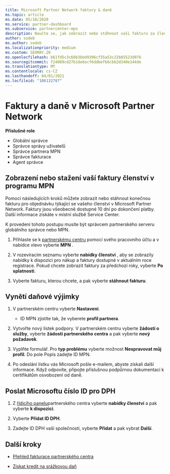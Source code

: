 ```yaml
---
title: Microsoft Partner Network faktury & daně
ms.topic: article
ms.date: 05/18/2020
ms.service: partner-dashboard
ms.subservice: partnercenter-mpn
description: Naučte se, jak zobrazit nebo stáhnout vaši fakturu za členství v programu MPN, jak vystavit daňovou odchylku, a jak poslat Microsoftu své identifikační číslo.
author: sodeb
ms.author: sodeb
ms.localizationpriority: medium
ms.custom: SEOMAY.20
ms.openlocfilehash: b61fd5c3c68b3bbd9396cf55a53c22b85523d976
ms.sourcegitcommit: f24089cd27b1de6ecf6ddbefb6cbb2d340e144de
ms.translationtype: MT
ms.contentlocale: cs-CZ
ms.lasthandoff: 04/01/2021
ms.locfileid: "106132787"
---
```

# <a name="invoices-and-taxes-in-the-microsoft-partner-network"></a>Faktury a daně v Microsoft Partner Network

**Příslušné role**

- Globální správce
- Správce správy uživatelů
- Správce partnera MPN
- Správce fakturace
- Agent správce

## <a name="view-or-download-your-mpn-membership-invoice"></a>Zobrazení nebo stažení vaší faktury členství v programu MPN

Pomocí následujících kroků můžete zobrazit nebo stáhnout konečnou fakturu pro objednávku týkající se vašeho členství v Microsoft Partner Network. Faktury jsou všeobecně dostupné 10 dní po dokončení platby. Další informace získáte v místní službě Service Center.  

K provedení tohoto postupu musíte být správcem partnerského serveru globálního správce nebo MPN. 

1.  Přihlaste se k [partnerskému centru](https://partner.microsoft.com/dashboard/home) pomocí svého pracovního účtu a v nabídce vlevo vyberte **MPN** .

4.  V rozevíracím seznamu vyberte **nabídky členství** , aby se zobrazily nabídky k dispozici pro nákup a faktury dostupné v aktuálním roce registrace. Pokud chcete zobrazit faktury za předchozí roky, vyberte **Po splatnosti**.

6.  Vyberte fakturu, kterou chcete, a pak vyberte **stáhnout fakturu**. 

## <a name="file-a-tax-exemption"></a>Vynětí daňové výjimky

1.  V partnerském centru vyberte **Nastavení**.
    - ID MPN zjistíte tak, že vyberete **profil partnera**.

2.  Vytvořte nový lístek podpory. V partnerském centru vyberte **žádosti o služby**, vyberte **žádosti partnerského centra** a pak vyberte **nový požadavek**.

3.  Vyplňte formulář. Pro **typ problému** vyberte možnost **Nespravovat můj profil**. Do pole Popis zadejte ID MPN.

4.  Po odeslání lístku vás Microsoft pošle e-mailem, abyste získali další informace. Když odpovíte, připojte příslušnou podpůrnou dokumentaci k certifikátům osvobození od daně.

## <a name="send-microsoft-your-vat-id-number"></a>Poslat Microsoftu číslo ID pro DPH

1.  Z [řídicího panelu](https://partner.microsoft.com/dashboard/home)partnerského centra vyberte **nabídky členství** a pak vyberte **k dispozici**. 

2.  Vyberte **Přidat ID DPH**. 

3.  Zadejte ID DPH vaší společnosti, vyberte **Přidat** a pak vybrat **Další**. 

## <a name="next-steps"></a>Další kroky

- [Přehled fakturace partnerského centra](billing-basics.md)

- [Získat kredit na srážkovou daň](withholding-tax-credit-form.md)